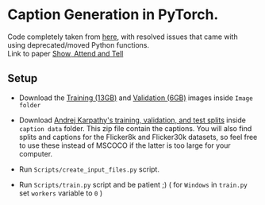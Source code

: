 # Caption Generation in PyTorch.

Code completely taken from [here]("https://github.com/sgrvinod/a-PyTorch-Tutorial-to-Image-Captioning?fbclid=IwAR1yrSMIODRjfs4Nj12lhexf1Djn5J3d23-GTFNkymDYUvaeAAkddlGWnAQ"),  with resolved issues that came with using deprecated/moved Python functions.  
Link to paper [Show, Attend and Tell]("https://arxiv.org/abs/1502.03044")

## Setup
- Download the [Training (13GB)](http://images.cocodataset.org/zips/train2014.zip) and [Validation (6GB)](http://images.cocodataset.org/zips/val2014.zip) images inside ```Image folder```

- Download [Andrej Karpathy's training, validation, and test splits](http://cs.stanford.edu/people/karpathy/deepimagesent/caption_datasets.zip) inside ```caption data``` folder. This zip file contain the captions. You will also find splits and captions for the Flicker8k and Flicker30k datasets, so feel free to use these instead of MSCOCO if the latter is too large for your computer.

- Run ```Scripts/create_input_files.py``` script.

- Run ```Scripts/train.py``` script and be patient ;) ( for ```Windows``` in ```train.py``` set ```workers``` variable to ```0``` )
